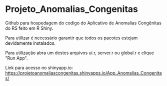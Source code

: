 ﻿# Projeto_Anomalias_Congenitas
Github para hospedagem do codigo do Aplicativo de Anomalias Congênitas do RS feito em R Shiny.

Para utilizar é necessário garantir que todos os pacotes estejam devidamente instalados.

Para utilização abra um destes arquivos ui.r, server.r ou global.r e clique "Run App".


Link para acesso no shinyapp.io: https://projetoanomaliascongenitas.shinyapps.io/App_Anomalias_Congenitas/
